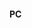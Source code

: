 #### PC
<div class="item-row">
    <Item img="/assets/img/item-imgs/ant-design.svg" title="Ant Design" href="https://ant.design/index-cn" />
    <Item img="/assets/img/item-imgs/react-material.svg" title="Material" href="https://material-ui.com/zh/" />
    <Item img="/assets/img/item-imgs/blue-print.png" title="Blueprint" href="https://blueprintjs.com/" />
    <Item img="/assets/img/item-imgs/react-bootstrap.svg" title="React Bootstrap" href="https://react-bootstrap.github.io/" />
</div>
